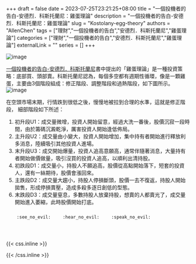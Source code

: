 +++ 
draft = false
date = 2023-07-25T23:21:25+08:00
title = "一個投機者的告白-安德烈．科斯托蘭尼：雞蛋理論"
description = "一個投機者的告白-安德烈．科斯托蘭尼：雞蛋理論"
slug = "Kostolany-egg-theory"
authors = "AllenChen"
tags = ["理財","一個投機者的告白","安德烈．科斯托蘭尼","雞蛋理論"]
categories = ["理財","一個投機者的告白","安德烈．科斯托蘭尼","雞蛋理論"]
externalLink = ""
series = []
+++

![image](/images/post/Kostolany-egg-theory.PNG)

[一個投機者的告白-安德烈．科斯托蘭尼](https://www.goodreads.com/book/show/36995162)書中提出的「雞蛋理論」是一種投資策略：底部買、頭部賣。科斯托蘭尼認為，每個多空都有週期性循環，像是一顆雞蛋，主要由3個階段組成：修正階段、調整階段和過熱階段，如下圖所示。
![image](/images/post/A-rabbit-with-big-blue-eyes-talking-a-old-man-that-holding-egg-in-hand-with-Van-Gogh-style.jpeg)

在空頭市場末期，行情跌到很低之後，慢慢地被拉到合理的水準，這就是修正階段，
細部階段如下所述：
1. 初升段U1：成交量微增，投資人開始留意，經過大洗一番後，股價沉寂一段時間，由於籌碼沉澱乾淨，厲害投資人開始逢低佈局。
2. 主升段U2：成交量由小變大，投資人開始增加，集中持有者開始進行釋放利多消息，陸續吸引其他投資人進場。
3. 末升段U3：成交開始爆量，投資人追高意願高，通常伴隨著消息，大量持有者開始做價做量，吸引沒買的投資人追高，以順利出清持股。
4. 初跌段D1：成交量小，持股人不願追高，股價從高點開始落下，短套的投資人，還有一絲期待，股價會漲回來。
5. 主跌段D2：成交量大趨小，持股人停損斷頭，股價一去不復返，持股人開始拋售，形成停損賣壓，造成多殺多逐日創低的型態。
6. 末跌段D3：成交量窒息，多數持股人放棄持股，想賣的人都賣光了，成交量開始進入萎縮，此時股價開始打底。
 

<p><span class="nowrap"><span class="emojify">🙈</span> <code>:see_no_evil:</code></span>  <span class="nowrap"><span class="emojify">🙉</span> <code>:hear_no_evil:</code></span>  <span class="nowrap"><span class="emojify">🙊</span> <code>:speak_no_evil:</code></span></p>
<br>
    

{{< css.inline >}}
<style>
.emojify {
	font-family: Apple Color Emoji, Segoe UI Emoji, NotoColorEmoji, Segoe UI Symbol, Android Emoji, EmojiSymbols;
	font-size: 2rem;
	vertical-align: middle;
}
@media screen and (max-width:650px) {
  .nowrap {
    display: block;
    margin: 25px 0;
  }
}
</style>
{{< /css.inline >}}
